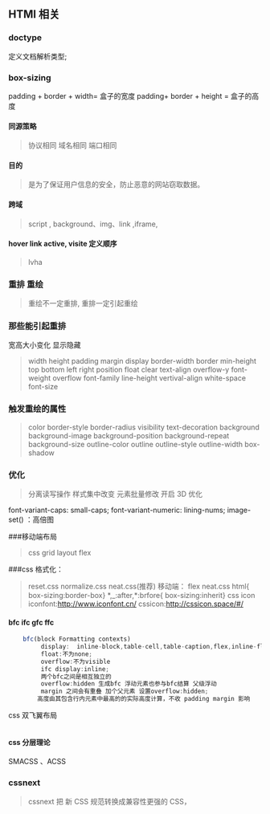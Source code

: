 ## HTMl 相关

### doctype

定义文档解析类型;

### box-sizing

padding + border + width= 盒子的宽度
padding+ border + height = 盒子的高度

#### 同源策略

> 协议相同
> 域名相同
> 端口相同

#### 目的

> 是为了保证用户信息的安全，防止恶意的网站窃取数据。

#### 跨域

> script , background、img、link ,iframe,

#### hover link active, visite 定义顺序

> lvha

### 重排 重绘

> 重绘不一定重排, 重排一定引起重绘

### 那些能引起重排

宽高大小变化 显示隐藏

> width
> height
> padding
> margin
> display
> border-width
> border
> min-height
> top
> bottom
> left
> right
> position
> float
> clear
> text-align
> overflow-y
> font-weight
> overflow
> font-family
> line-height
> vertival-align
> white-space
> font-size

### 触发重绘的属性

> color
> border-style
> border-radius
> visibility
> text-decoration
> background
> background-image
> background-position
> background-repeat
> background-size
> outline-color
> outline
> outline-style
> outline-width
> box-shadow

### 优化

> 分离读写操作
> 样式集中改变
> 元素批量修改
> 开启 3D 优化

font-variant-caps: small-caps;
font-variant-numeric: lining-nums;
image-set() ：高倍图

###移动端布局

> css grid layout flex

###css 格式化：

> reset.css normalize.css neat.css(推荐)
> 移动端：
> flex
> neat.css
> html{ box-sizing:border-box}
> \*,\_:after,\*:brfore{ box-sizing:inherit}
> css icon  
>  iconfont:http://www.iconfont.cn/
> cssicon:http://cssicon.space/#/

#### bfc ifc gfc ffc

```javascript
    bfc(block Formatting contexts)
         display:  inline-block,table-cell,table-caption,flex,inline-flex
         float:不为none;
         overflow:不为visible
         ifc display:inline;
         两个bfc之间是相互独立的
         overflow:hidden 生成bfc 浮动元素也参与bfc结算 父级浮动
         margin 之间会有重叠 加个父元素 设置overflow:hidden;
        高度由其包含行内元素中最高的的实际高度计算，不收 padding margin 影响
```

css 双飞翼布局

```javascript
```

#### css 分层理论

SMACSS 、ACSS

### cssnext

> cssnext 把 新 CSS 规范转换成兼容性更强的 CSS，
